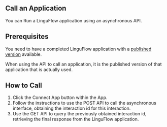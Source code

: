 ## Call an Application

You can Run a LinguFlow application using an asynchronous API.

## Prerequisites

You need to have a completed LinguFlow application with a [published version]() available.

When using the API to call an application, it is the published version of that application that is actually used.

## How to Call

1. Click the Connect App button within the App.
2. Follow the instructions to use the POST API to call the asynchronous interface, obtaining the interaction id for this interaction.
3. Use the GET API to query the previously obtained interaction id, retrieving the final response from the LinguFlow application.
